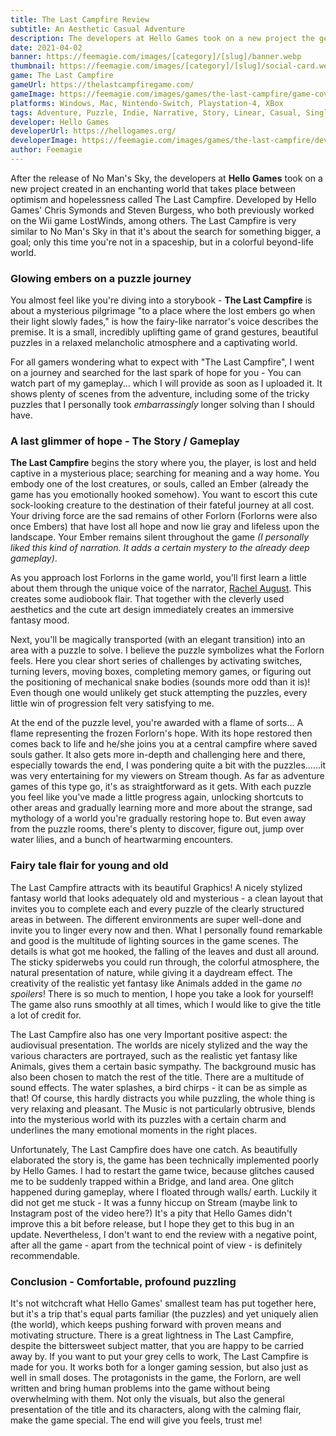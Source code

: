 ```yaml
---
title: The Last Campfire Review
subtitle: An Aesthetic Casual Adventure
description: The developers at Hello Games took on a new project the generated an enchanting world that takes place between optimism and hopelessness called The Last Campfire. Here are my thoughts...
date: 2021-04-02
banner: https://feemagie.com/images/[category]/[slug]/banner.webp
thumbnail: https://feemagie.com/images/[category]/[slug]/social-card.webp
game: The Last Campfire
gameUrl: https://thelastcampfiregame.com/
gameImage: https://feemagie.com/images/games/the-last-campfire/game-cover.webp
platforms: Windows, Mac, Nintendo-Switch, Playstation-4, XBox
tags: Adventure, Puzzle, Indie, Narrative, Story, Linear, Casual, SinglePlayer
developer: Hello Games
developerUrl: https://hellogames.org/
developerImage: https://feemagie.com/images/games/the-last-campfire/developer.webp
author: Feemagie
---
```


After the release of No Man's Sky, the developers at **Hello Games** took on a new project created in an enchanting world that takes place between optimism and hopelessness called The Last Campfire. Developed by Hello Games' Chris Symonds and Steven Burgess, who both previously worked on the Wii game LostWinds, among others. The Last Campfire is very similar to No Man's Sky in that it's about the search for something bigger, a goal; only this time you're not in a spaceship, but in a colorful beyond-life world. 

### Glowing embers on a puzzle journey

You almost feel like you're diving into a storybook - **The Last Campfire** is about a mysterious pilgrimage "to a place where the lost embers go when their light slowly fades," is how the fairy-like narrator's voice describes the premise. It is a small, incredibly uplifting game of grand gestures, beautiful puzzles in a relaxed melancholic atmosphere and a captivating world.

For all gamers wondering what to expect with "The Last Campfire",  I went on a journey and searched for the last spark of hope for you - You can watch part of my gameplay... which I will provide as soon as I uploaded it. It shows plenty of scenes from the adventure, including some of the tricky puzzles that I personally took _embarrassingly_ longer solving than I should have.

### A last glimmer of hope - The Story / Gameplay

**The Last Campfire** begins the story where you, the player, is lost and held captive in a mysterious place; searching for meaning and a way home. You embody one of the lost creatures, or souls, called an Ember (already the game has you emotionally hooked somehow). You want to escort this cute sock-looking creature to the destination of their fateful journey at all cost. Your driving force are the sad remains of other Forlorn (Forlorns were also once Embers) that have lost all hope and now lie gray and lifeless upon the landscape. Your Ember remains silent throughout the game _(I personally liked this kind of narration. It adds a certain mystery to the already deep gameplay)_.

As you approach lost Forlorns in the game world, you'll first learn a little about them through the unique voice of the narrator, [Rachel August](https://twitter.com/rachelaugustuk). This creates some audiobook flair. That together with the cleverly used aesthetics and the cute art design immediately creates an immersive fantasy mood.

Next, you'll be magically transported (with an elegant transition) into an area with a puzzle to solve. I believe the puzzle symbolizes what the Forlorn feels. Here you clear short series of challenges by activating switches, turning levers, moving boxes, completing memory games, or figuring out the positioning of mechanical snake bodies (sounds more odd than it is)! Even though one would unlikely get stuck attempting the puzzles, every little win of progression felt very satisfying to me.

At the end of the puzzle level, you're awarded with a flame of sorts... A flame representing the frozen Forlorn's hope. With its hope restored then comes back to life and he/she joins you at a central campfire where saved souls gather. It also gets more in-depth and challenging here and there, especially towards the end, I was pondering quite a bit with the puzzles…...it was very entertaining for my viewers on Stream though. As far as adventure games of this type go, it's as straightforward as it gets. With each puzzle you feel like you've made a little progress again, unlocking shortcuts to other areas and gradually learning more and more about the strange, sad mythology of a world you're gradually restoring hope to. But even away from the puzzle rooms, there's plenty to discover, figure out,  jump over water lilies, and a bunch of heartwarming encounters.

### Fairy tale flair for young and old

The Last Campfire attracts with its beautiful Graphics! A nicely stylized fantasy world that looks adequately old and mysterious - a clean layout that invites you to complete each and every puzzle of the clearly structured areas in between. The different environments are super well-done and invite you to linger every now and then. What I personally found remarkable and good is the multitude of lighting sources in the game scenes. The details is what got me hooked, the falling of the leaves and dust all around. The sticky spiderwebs you could run through, the colorful atmosphere, the natural presentation of nature, while giving it a daydream effect. The creativity of the realistic yet fantasy like Animals added in the game *no spoilers*! There is so much to mention, I hope you take a look for yourself! The game also runs smoothly at all times, which I would like to give the title a lot of credit for.

The Last Campfire also has one very Important positive aspect: the audiovisual presentation. The worlds are nicely stylized and the way the various characters are portrayed, such as the realistic yet fantasy like Animals, gives them a certain basic sympathy. The background music has also been chosen to match the rest of the title. There are a multitude of sound effects. The water splashes, a bird chirps - it can be as simple as that! Of course, this hardly distracts you while puzzling, the whole thing is very relaxing and pleasant. The Music is not particularly obtrusive, blends into the mysterious world with its puzzles with a certain charm and underlines the many emotional moments in the right places.

Unfortunately, The Last Campfire does have one catch. As beautifully elaborated the story is, the game has been technically implemented poorly by Hello Games. I had to restart the game twice, because glitches caused me to be suddenly trapped within a Bridge, and land area. One glitch happened during gameplay, where I floated through walls/ earth. Luckily it did not get me stuck - It was a funny hiccup on Stream (maybe link to Instagram post of the video here?) It's a pity that Hello Games didn't improve this a bit before release, but I hope they get to this bug in an update. Nevertheless, I don't want to end the review with a negative point, after all the game - apart from the technical point of view - is definitely recommendable. 

### Conclusion - Comfortable, profound puzzling

It's not witchcraft what Hello Games' smallest team has put together here, but it's a trip that's equal parts familiar (the puzzles) and yet uniquely alien (the world), which keeps pushing forward with proven means and motivating structure. There is a great lightness in The Last Campfire, despite the bittersweet subject matter, that you are happy to be carried away by. If you want to put your grey cells to work, The Last Campfire is made for you. It works both for a longer gaming session, but also just as well in small doses. The protagonists in the game, the Forlorn, are well written and bring human problems into the game without being overwhelming with them. Not only the visuals, but also the general presentation of the title and its characters, along with the calming flair, make the game special. The end will give you feels, trust me!





